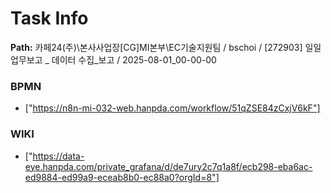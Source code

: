 # Task Info

**Path:** 카페24(주)\본사사업장\[CG]MI본부\EC기술지원팀 / bschoi / [272903] 일일업무보고 _ 데이터 수집_보고 / 2025-08-01_00-00-00

### BPMN
- ["https://n8n-mi-032-web.hanpda.com/workflow/51qZSE84zCxjV6kF"]

### WIKI
- ["https://data-eye.hanpda.com/private_grafana/d/de7ury2c7q1a8f/ecb298-eba6ac-ed9884-ed99a9-eceab8b0-ec88a0?orgId=8"]


